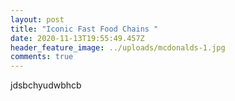 ```yaml
---
layout: post
title: "Iconic Fast Food Chains "
date: 2020-11-13T19:55:49.457Z
header_feature_image: ../uploads/mcdonalds-1.jpg
comments: true
---
```

jdsbchyudwbhcb